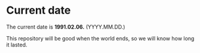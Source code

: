 # Current date

The current date is **1991.02.06.** (YYYY.MM.DD.)

This repository will be good when the world ends, so we will know how long it lasted.